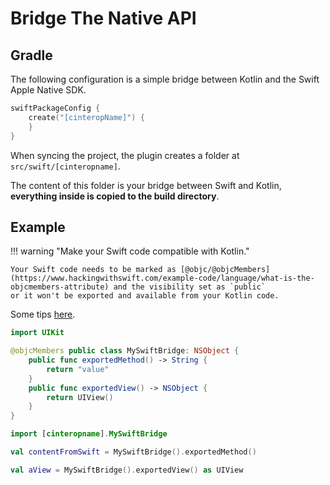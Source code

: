 # Bridge The Native API

## Gradle

The following configuration is a simple bridge between Kotlin and the Swift Apple Native SDK.

```kotlin title="build.gradle.kts"
swiftPackageConfig {
    create("[cinteropName]") {
    }
}
```

When syncing the project, the plugin creates a folder at `src/swift/[cinteropname]`.

The content of this folder is your bridge between Swift and Kotlin, **everything inside is copied to the build directory**.

## Example

!!! warning "Make your Swift code compatible with Kotlin."

    Your Swift code needs to be marked as [@objc/@objcMembers](https://www.hackingwithswift.com/example-code/language/what-is-the-objcmembers-attribute) and the visibility set as `public`
    or it won't be exported and available from your Kotlin code.

Some tips [here](./section-help/tips.md#working-with-objcnamesclasses-types).

``` swift title="src/swift/[cinteropname]/mySwiftFile.swift"
import UIKit

@objcMembers public class MySwiftBridge: NSObject {
    public func exportedMethod() -> String {
        return "value"
    }
    public func exportedView() -> NSObject {
        return UIView()
    }
}
```

``` kotlin title="iosMain/kotlin/com/example/myKotlinFile.kt"
import [cinteropname].MySwiftBridge

val contentFromSwift = MySwiftBridge().exportedMethod()

val aView = MySwiftBridge().exportedView() as UIView

```
